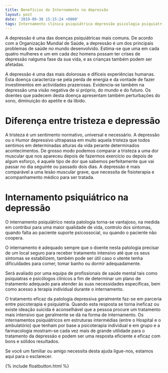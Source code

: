 ```yaml
---
title: Benefícios do Internamento na depressão
layout: post
date: '2019-09-30 15:15:24 +0000'
tags: Internamento clínica psiquiátrica depressão psicologia psiquiatria
---
```




A depressão é uma das doenças psiquiátricas mais comuns. De acordo com a Organização Mundial de Saúde, a depressão é um dos principais problemas de saúde no mundo desenvolvido. Estima-se que uma em cada quatro mulheres e um em cada dez homens possam ter crises de depressão nalguma fase da sua vida, e as crianças também podem ser afetadas.

A depressão é uma das mais dolorosas e difíceis experiências humanas. Esta doença caracteriza-se pela perda de energia e da vontade de fazer investimentos em actividades prazerosas. Evidencia-se também na depressão uma visão negativa de si próprio, do mundo e do futuro. Os doentes que padecem desta doença apresentam também perturbações do sono, diminuição do apetite e da líbido.

<h1>Diferença entre tristeza e depressão</h1>

A tristeza é um sentimento normativo, universal e necessário. A depressão ou o Humor
depressivo ultrapassa em muito aquela tristeza que todos sentimos em determinadas alturas da vida perante determinados acontecimentos. De grosso modo podemos comparar a tristeza a uma dor muscular que nos apareceu depois de fazermos exercício ou depois de algum esforço, é aquele tipo de dor que sabemos perfeitamente que vai passar no dia seguinte ou passado dois dias. A depressão é mais comparável a uma lesão muscular grave, que necessita de fisioterapia e acompanhamento médico para ser tratada.

<h1>Internamento psiquiátrico na depressão</h1>

O internamento psiquiátrico nesta patologia torna-se vantajoso, na medida em contribui para uma maior qualidade de vida, controlo dos sintomas, quando falta ao paciente suporte psicossocial, ou quando o paciente não coopera.

O internamento é adequado sempre que o doente nesta patologia precisar de um local seguro para receber tratamento intensivo até que os seus sintomas se estabilizem, também pode ser útil caso o utente tenha dificuldades para comer, tomar banho ou dormir adequadamente.

Será avaliado por uma equipa de profissionais de saúde mental tais como psiquiatras e psicólogos clínicos a fim de determinar um plano de tratamento adequado para atender às suas necessidades específicas, bem como acesso a terapia individual durante o internamento.

O tratamento eficaz da patologia depressiva geralmente faz-se em parceria entre psicoterapia e psiquiatria. Quando esta resposta se torna ineficaz ou existe ideação suicida é aconselhável que a pessoa procure um tratamento mais intensivo que geralmente se dá na forma de internamento. Os internamentos psiquiátricos em estruturas intermédias (entre o Hospital e o ambulatório) que tenham por base a psicoterapia individual e em grupo e a farmacologia mostram-se cada vez mais de grande utilidade para o tratamento da depressão e podem ser uma resposta eficiente e eficaz com bons e sólidos resultados.

Se você um familiar ou amigo necessita desta ajuda ligue-nos, estamos aqui para o esclarecer.

{% include floatbutton.html %}
